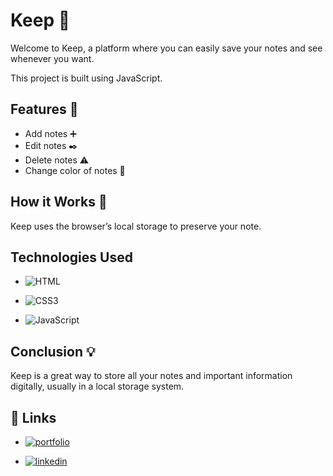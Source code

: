 
# Keep 📒

Welcome to Keep, a platform where you can easily save your notes and see whenever you want.

This project is built using JavaScript.



## Features 🎯
- Add notes ➕
- Edit notes ✒️
- Delete notes ⚠️
- Change color of notes 🎨
## How it Works 🤔
Keep uses the browser’s local storage to preserve your note.

## Technologies Used
* ![HTML](https://img.shields.io/badge/HTML5-E34F26?style=for-the-badge&logo=html5&logoColor=white)

* ![CSS3](https://img.shields.io/badge/CSS3-1572B6?style=for-the-badge&logo=css3&logoColor=white)

* ![JavaScript](https://img.shields.io/badge/JavaScript-323330?style=for-the-badge&logo=javascript&logoColor=F7DF1E)




## Conclusion 💡
Keep is a great way to store all your notes and important information digitally, usually in a local storage system. 
## 🔗 Links

* [![portfolio](https://img.shields.io/badge/my_portfolio-000?style=for-the-badge&logo=ko-fi&logoColor=white)](https://anuragjaiswal12.netlify.app/)

* [![linkedin](https://img.shields.io/badge/linkedin-0A66C2?style=for-the-badge&logo=linkedin&logoColor=white)](https://www.linkedin.com/in/anuragjaiswal12)




